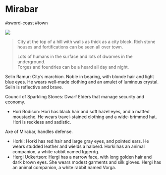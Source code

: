 # Mirabar

\#sword-coast #town

![](https://i.pinimg.com/originals/3b/68/47/3b6847534660547d577969be4b558e1a.png)

 > 
 > City at the top of a hill with walls as thick as a city block. Rich stone houses and fortifications can be seen all over town.
 > 
 > Lots of humans in the surface and lots of dwarves in the underground.  
 > Forges and foundries can be a heard all day and night.

Selin Ramur: City’s marchion. Noble in bearing, with blonde hair and light blue eyes. He wears well-made clothing and an amulet of luminous crystal. Selin is reflective and brave.

Council of Sparkling Stones: Dwarf Elders that manage security and economy.

* Hori Rodison: Hori has black hair and soft hazel eyes, and a matted moustache. He wears travel-stained clothing and a wide-brimmed hat. Hori is reckless and sadistic.

Axe of Mirabar, handles defense.

* Horki: Horki has red hair and large gray eyes, and pointed ears. He wears studded leather and wields a halberd. Horki has an animal companion, a white rabbit named Iggerdg.
* Hergi Udkertson: Hergi has a narrow face, with long golden hair and dark brown eyes. She wears modest garments and silk gloves. Hergi has an animal companion, a white rabbit named Vorga.
